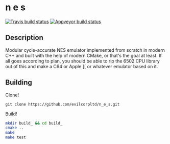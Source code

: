 # n e s

[![Travis build status](https://travis-ci.org/evilcorpltd/n_e_s.svg?branch=master)](https://travis-ci.org/evilcorpltd/n_e_s)
[![Appveyor build status](https://ci.appveyor.com/api/projects/status/0gxj4to0wqqfvbuq/branch/master?svg=true)](https://ci.appveyor.com/project/robinlinden/n-e-s/branch/master)

## Description

Modular cycle-accurate NES emulator implemented from scratch in modern C++ and
built with the help of modern CMake, or that's the goal at least. If all goes
according to plan, you should be able to rip the 6502 CPU library out of this
and make a C64 or Apple ][ or whatever emulator based on it.

## Building

Clone!

`git clone https://github.com/evilcorpltd/n_e_s.git`

Build!

```sh
mkdir build_ && cd build_
cmake ..
make
make test
```

